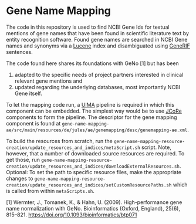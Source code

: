 # Gene Name Mapping

The code in this repository is used to find NCBI Gene Ids for textual mentions of gene names that have been found in scientific literature text by entity recognition software. Found gene names are searched in NCBI Gene names and synonyms via a [Lucene](https://lucene.apache.org/) index and disambiguated using [GeneRIF](https://www.ncbi.nlm.nih.gov/gene/about-generif) sentences.

The code found here shares its foundations with GeNo [1] but has been
1.  adapted to the specific needs of project partners interested in clinical relevant gene mentions and
2.  updated regarding the underlying databases, most importantly NCBI Gene itself.

To let the mapping code run, a [UIMA](https://uima.apache.org/) pipeline is required in which this component can be embedded. The simplest way would be to use [JCoRe](https://github.com/JULIELab/jcore-base) components to form the pipeline. The descriptor for the gene mapping component is found at `gene-name-mapping-ae/src/main/resources/de/jules/ae/genemapping/desc/genemapping-ae.xml`.

To build the resources from scratch, run the `gene-name-mapping-resource-creation/update_resources_and_indices/metaScript.sh` script. Note, however, that a number of downloaded source resources are required. To get those, run `gene-name-mapping-resource-creation/update_resources_and_indices/downloadExternalResources.sh`. Optional: To set the path to specific resource files, make the appropriate changes to `gene-name-mapping-resource-creation/update_resources_and_indices/setCustomResourcePaths.sh` which is called from within `metaScripts.sh`.




[1] Wermter, J., Tomanek, K., & Hahn, U. (2009). High-performance gene name normalization with GeNo. Bioinformatics (Oxford, England), 25(6), 815–821. https://doi.org/10.1093/bioinformatics/btp071
